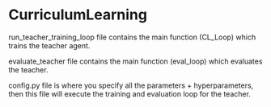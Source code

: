 # CurriculumLearning



run_teacher_training_loop file contains the main function (CL_Loop) which trains the teacher agent.

evaluate_teacher file contains the main function (eval_loop) which evaluates the teacher.

config.py file is where you specify all the parameters + hyperparameters, then this file will execute the training and evaluation loop for the teacher. 
